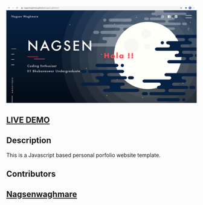 ![My own Portfolio Website](https://github.com/Nagsenwaghmare/nagsen.github.io/blob/master/images/Nagsen%20portfolio%20website.png)

## <a href=" https://prashantpal-web.github.io/My-portfolio/">LIVE DEMO</a>


## Description
This is a Javascript based personal porfolio website template. 
## Contributors
## <a href="https://github.com/Nagsenwaghmare">Nagsenwaghmare</a>



